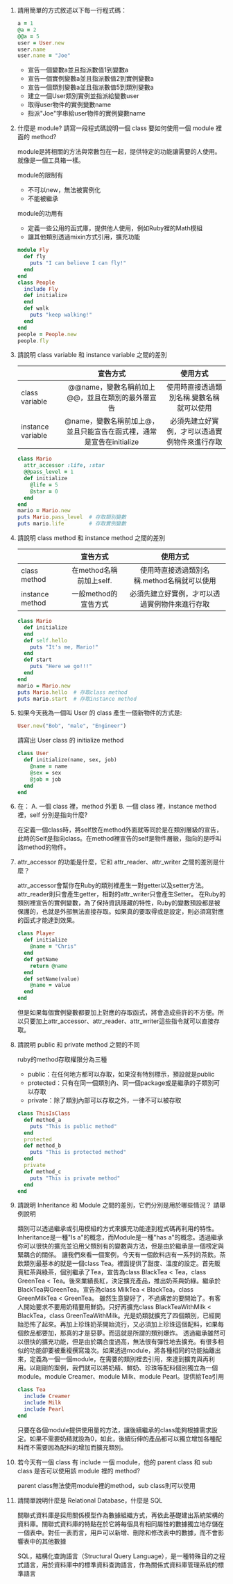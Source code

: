1. 請用簡單的方式敘述以下每一行程式碼：
   ```ruby
   a = 1 
   @a = 2
   @@a = 5
   user = User.new
   user.name
   user.name = "Joe"
   ```
   * 宣告一個變數a並且指派數值1到變數a
   * 宣告一個實例變數a並且指派數值2到實例變數a
   * 宣告一個類別變數a並且指派數值5到類別變數a
   * 建立一個User類別實例並指派給變數user
   * 取得user物件的實例變數name
   * 指派"Joe"字串給user物件的實例變數name
  
2. 什麼是 module? 請寫一段程式碼說明一個 class 要如何使用一個 module 裡面的 method?
   
   module是將相關的方法與常數包在一起，提供特定的功能讓需要的人使用。就像是一個工具箱一樣。
    
   module的限制有
      * 不可以new，無法被實例化
      * 不能被繼承
   
   module的功用有
      * 定義一些公用的函式庫，提供他人使用，例如Ruby裡的Math模組
      * 讓其他類別透過mixin方式引用，擴充功能
   ```ruby
   module Fly
     def fly
       puts "I can believe I can fly!"
     end
   end
   class People
     include Fly
     def initialize
     end
     def walk
       puts "keep walking!"
     end
   end
   people = People.new
   people.fly
   ```

3. 請說明 class variable 和 instance variable 之間的差別

    |      |宣告方式|使用方式| 
    |------|:-------:|:--------:|
    |class variable| @@name，變數名稱前加上@@，並且在類別的最外層宣告|使用時直接透過類別名稱.變數名稱就可以使用|
    |instance variable|@name，變數名稱前加上@，並且只能宣告在函式裡，通常是宣告在initialize|必須先建立好實例，才可以透過實例物件來進行存取|   
   ```ruby
   class Mario
     attr_accessor :life, :star
     @@pass_level = 1
     def initialize
       @life = 5
       @star = 0
     end
   end
   mario = Mario.new
   puts Mario.pass_level  # 存取類別變數
   puts mario.life        # 存取實例變數
   ```

4. 請說明 class method 和 instance method 之間的差別

    |      |宣告方式|使用方式| 
    |------|:-------:|:--------:|
    |class method|在method名稱前加上self.|使用時直接透過類別名稱.method名稱就可以使用|
    |instance method|一般method的宣告方式|必須先建立好實例，才可以透過實例物件來進行存取|   
   ```ruby
   class Mario
     def initialize
     end
     def self.hello
       puts "It's me, Mario!"
     end
     def start
       puts "Here we go!!!"
     end
   end
   mario = Mario.new
   puts Mario.hello  # 存取class method
   puts mario.start  # 存取instance method
   ```

5. 如果今天我為一個叫 User 的 class 產生一個新物件的方式是:
   ```ruby
   User.new("Bob", "male", "Engineer")
   ```
   請寫出 User class 的 initialize method
   ```ruby
   class User
     def initialize(name, sex, job)
       @name = name
       @sex = sex
       @job = job
     end
   end
   ```

6. 在： A.  一個 class 裡，method 外面 B.  一個 class 裡，instance method 裡，self 分別是指向什麼?
  
   在定義一個class時，將self放在method外面就等同於是在類別層級的宣告，此時的Self是指向class。在method裡宣告的self是物件層級，指向的是呼叫該method的物件。

7. attr_accessor 的功能是什麼，它和 attr_reader、attr_writer 之間的差別是什麼？

   attr_accessor會幫你在Ruby的類別裡產生一對getter以及setter方法。attr_reader則只會產生getter，相對的attr_writer只會產生Setter。
   在Ruby的類別裡宣告的實例變數，為了保持資訊隱藏的特性，Ruby的變數預設都是被保護的，也就是外部無法直接存取。如果真的要取得或是設定，則必須寫對應的函式才能達到效果。
   ```ruby
   class Player
     def initialize
       @name = "Chris"
     end
     def getName
       return @name
     end
     def setName(value)
       @name = value
     end
   end
   ```
    但是如果每個實例變數都要加上對應的存取函式，將會造成些許的不方便。所以只要加上attr_accessor、attr_reader、attr_writer這些指令就可以直接存取。

8. 請說明 public 和 private method 之間的不同

   ruby的method存取權限分為三種
   * public：在任何地方都可以存取，如果沒有特別標示，預設就是public
   * protected：只有在同一個類別內、同一個package或是繼承的子類別可以存取
   * private：除了類別內部可以存取之外，一律不可以被存取
   ```ruby
   class ThisIsClass
     def method_a
       puts "This is public method"
     end
     protected
     def method_b
       puts "This is protected method"
     end
     private
     def method_c
       puts "This is private method"
     end
   end
   ```

9. 請說明 Inheritance 和 Module 之間的差別，它們分別是用於哪些情況？ 請舉例說明

   類別可以透過繼承或引用模組的方式來擴充功能達到程式碼再利用的特性。Inheritance是一種"Is a"的概念，而Module是一種"has a"的概念。透過繼承你可以很快的擴充並沿用父類別有的變數與方法，但是由於繼承是一個榜定與緊耦合的關係。
    讓我們來看一個案例，今天有一個飲料店有一系列的茶飲。茶飲類別最基本的就是一個class Tea。裡面提供了甜度、溫度的設定。首先販賣紅茶與綠茶，個別繼承了Tea，宣告為class BlackTea < Tea，class GreenTea < Tea。後來業績長紅，決定擴充產品，推出奶茶與奶綠。繼承於BlackTea與GreenTea。宣告為class MilkTea < BlackTea，class GreenMilkTea < GreenTea。
    雖然生意變好了，不過痛苦的要開始了。有客人開始要求不要用奶精要用鮮奶。只好再擴充class BlackTeaWithMilk < BlackTea，class GreenTeaWithMilk。光是奶類就擴充了四個類別，已經開始恐怖了起來。再加上珍珠奶茶開始流行，又必須加上珍珠這個配料，如果每個飲品都要加，那真的才是惡夢。而這就是所謂的類別爆炸。
    透過繼承雖然可以很快的擴充功能，但是由於耦合度過高，無法很有彈性地去擴充。有很多相似的功能卻要被重複撰寫幾次。如果透過module，將各種相同的功能抽離出來，定義為一個一個module，在需要的類別裡去引用，來達到擴充與再利用。以剛剛的案例，我們就可以將奶精、鮮奶、珍珠等配料個別獨立為一個module。module Creamer、module Milk、module Pearl。提供給Tea引用
   ```ruby
   class Tea
     include Creamer
     include Milk
     include Pearl
   end
   ```
    只要在各個module提供使用量的方法，讓後續繼承的class能夠根據需求設定。如果不需要奶精就設為0，如此，後續衍伸的產品都可以獨立增加各種配料而不需要因為配料的增加而擴充類別。
    
10. 若今天有一個 class 有 include 一個 module，他的 parent class 和 sub class 是否可以使用該 module 裡的 method?

    parent class無法使用module裡的method，sub class則可以使用

11. 請間單說明什麼是 Relational Database，什麼是 SQL

    關聯式資料庫是採用關係模型作為數據組織方式，再依此基礎建出系統架構的資料庫。關聯式資料庫的特點在於它將每個具有相同屬性的數據獨立地存儲在一個表中。對任一表而言，用戶可以新增、刪除和修改表中的數據，而不會影響表中的其他數據
    
    SQL，結構化查詢語言（Structural Query Language），是一種特殊目的之程式語言，用於資料庫中的標準資料查詢語言，作為關係式資料庫管理系統的標準語言
